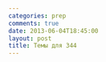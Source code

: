 ```yaml
---
categories: prep
comments: true
date: 2013-06-04T18:45:00
layout: post
title: Темы для 344
---
```



